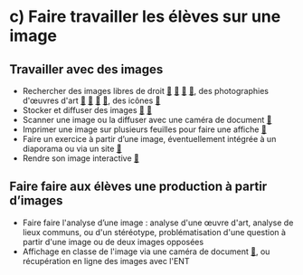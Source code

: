 # c) Faire travailler les élèves sur une image

## Travailler avec des images
* Rechercher des images libres de droit [🔗](https://images.google.com/) [🔗](https://www.qwant.com/) [🔗](https://commons.wikimedia.org/wiki/Main_Page) [🔗](https://search.creativecommons.org/search?q=), des photographies d'œuvres d'art [🔗](https://artsandculture.google.com/) [🔗](https://art.rmngp.fr/fr) [🔗](https://www.nga.gov/open-access-images.html) [🔗](https://histoiredesarts.culture.gouv.fr/), des icônes [🔗](https://thenounproject.com/)
* Stocker et diffuser des images [🔗](https://photos.google.com/share/AF1QipNQKekMM7q8v5VozjV-rqJpbgpQCRZnADf4QHp7-bmVQuSHS4EfnLzucdcu8M4tTg?key=bjBjUWE4bXBKalJITzhtVGdKd3hXSTdhUkZ1a0dn) [🔗]()
* Scanner une image ou la diffuser avec une caméra de document [🔗](http://francois.bocquet.free.fr/universite/page17/page51/page51.html)
* Imprimer une image sur plusieurs feuilles pour faire une affiche [🔗](https://posterazor.sourceforge.io/online/)
* Faire un exercice à partir d’une image, éventuellement intégrée à un diaporama ou via un site [🔗](https://learningapps.org/)
* Rendre son image interactive [🔗](https://www.genial.ly/)

## Faire faire aux élèves une production à partir d’images
* Faire faire l'analyse d’une image : analyse d'une œuvre d'art, analyse de lieux communs, ou d'un stéréotype, problématisation d'une question à partir d'une image ou de deux images opposées
* Affichage en classe de l'image via une caméra de document [🔗](http://francois.bocquet.free.fr/universite/page17/page51/page51.html), ou récupération en ligne des images avec l'ENT